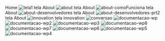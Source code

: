 Home
![tela1](https://github.com/carloseduzinn/appmercado/assets/104845761/c4369f84-c7cd-4391-8aaa-3a10e757aee3)
tela About
![about](https://github.com/carloseduzinn/appmercado/assets/104845761/7423fef0-dcd3-4dfb-b896-fcde04b8437f)
tela About
![about-comoFunciona](https://github.com/carloseduzinn/appmercado/assets/104845761/df21b319-150f-4466-b16a-e1a9c87fb906)
tela About
![about-desenvolvedores](https://github.com/carloseduzinn/appmercado/assets/104845761/fa1dff5e-685f-44f3-a936-2d73b08cfd7b)
tela About
![about-desenvolvedores-prt2](https://github.com/carloseduzinn/appmercado/assets/104845761/941923b3-c719-4fb5-aad7-28f17bc59a0f)
tela About
![innovation](https://github.com/carloseduzinn/appmercado/assets/104845761/17e3ad26-a8a2-43ee-8738-2dd655792831)
tela innovation
![conversao](https://github.com/carloseduzinn/appmercado/assets/104845761/5888311b-342e-479d-9f24-eb1ef8eff13e)
![documentacao-wp](https://github.com/carloseduzinn/appmercado/assets/104845761/690b5c6d-7e80-42ba-8dad-074df159a320)
![documentacao-wp2](https://github.com/carloseduzinn/appmercado/assets/104845761/4975db0f-4aa7-4e17-8a81-4afcb7b73243)
![documentacao-wp3](https://github.com/carloseduzinn/appmercado/assets/104845761/a6d59028-c830-47d9-b576-3eaf9cde5634)
![documentacao-wp8](https://github.com/carloseduzinn/appmercado/assets/104845761/f8f635c5-bc34-4a3a-85f8-2cb6731e1636)
![documentacao-wp7](https://github.com/carloseduzinn/appmercado/assets/104845761/8e440c60-11b9-4ea4-b9ac-2495699162a4)
![documentacao-wp6](https://github.com/carloseduzinn/appmercado/assets/104845761/abf549fd-4420-4a55-bc96-47e233040844)
![documentacao-wp5](https://github.com/carloseduzinn/appmercado/assets/104845761/c3c8e613-cfc8-4385-afe8-f4f7c9e969a1)
![documentacao-wp4](https://github.com/carloseduzinn/appmercado/assets/104845761/c1ef8c9c-54e9-410c-837d-fb3dda3e6041)
